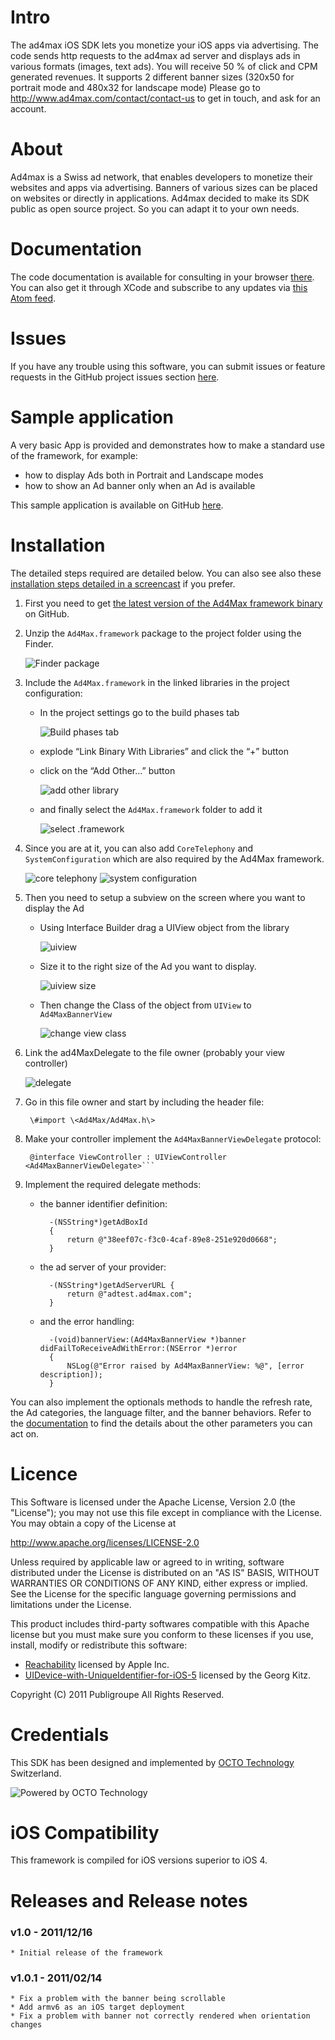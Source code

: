 Intro
=======================

The ad4max iOS SDK lets you monetize your iOS apps via advertising. 
The code sends http requests to the ad4max ad server and displays ads in various formats (images, text ads).
You will receive 50 % of click and CPM generated revenues.
It supports 2 different banner sizes (320x50 for portrait mode and 480x32 for landscape mode)
Please go to http://www.ad4max.com/contact/contact-us to get in touch, and ask for an account.

About
=======================
Ad4max is a Swiss ad network, that enables developers to monetize their websites and apps via advertising. Banners of various sizes can be placed on websites or directly in applications. 
Ad4max decided to make its SDK public as open source project. So you can adapt it to your own needs.

Documentation
=======================

The code documentation is available for consulting in your browser [there](http://clentz.github.com/ad4Max-SDK-iOS/).
You can also get it through XCode and subscribe to any updates via [this Atom feed](http://clentz.github.com/ad4Max-SDK-iOS/publish/com.publigroupe.ad4Max.atom).

Issues
=======================

If you have any trouble using this software, you can submit issues or feature requests in the GitHub project issues section [here](https://github.com/Clentz/ad4Max-SDK-iOS/issues).

Sample application
=======================

A very basic App is provided and demonstrates how to make a standard use of the framework, for example:
- how to display Ads both in Portrait and Landscape modes
- how to show an Ad banner only when an Ad is available

This sample application is available on GitHub [here](https://github.com/Clentz/ad4Max-SampleApp-iOS).

Installation
=======================

The detailed steps required are detailed below. You can also see also these [installation steps detailed in a screencast](http://clentz.github.com/ad4Max-SDK-iOS/screencasts/Ad4Max%20SDK%20iOS%20-%20Installation%20Screencast.mp4) if you prefer.

1. First you need to get [the latest version of the Ad4Max framework binary](http://clentz.github.com/ad4Max-SDK-iOS/framework/Ad4Max.framework-1.0.1.zip) on GitHub.

1. Unzip the `Ad4Max.framework` package to the project folder using the Finder.

	![Finder package](http://clentz.github.com/ad4Max-SDK-iOS/tutorial/01.png)

1. Include the `Ad4Max.framework` in the linked libraries in the project configuration:

	* In the project settings go to the build phases tab

		![Build phases tab](http://clentz.github.com/ad4Max-SDK-iOS/tutorial/02.png)

	* explode “Link Binary With Libraries” and click the “+” button
	* click on the “Add Other...” button
	
		![add other library](http://clentz.github.com/ad4Max-SDK-iOS/tutorial/03.png)
	* and finally select the `Ad4Max.framework` folder to add it

		![select .framework](http://clentz.github.com/ad4Max-SDK-iOS/tutorial/04.png)

1. Since you are at it, you can also add `CoreTelephony` and `SystemConfiguration` which are also required by the Ad4Max framework.

	![core telephony](http://clentz.github.com/ad4Max-SDK-iOS/tutorial/05.png)
	![system configuration](http://clentz.github.com/ad4Max-SDK-iOS/tutorial/06.png)

1. Then you need to setup a subview on the screen where you want to display the Ad

	* Using Interface Builder drag a UIView object from the library
		
		![uiview](http://clentz.github.com/ad4Max-SDK-iOS/tutorial/07.png)

	* Size it to the right size of the Ad you want to display.
		
		![uiview size](http://clentz.github.com/ad4Max-SDK-iOS/tutorial/08.png)

	* Then change the Class of the object from `UIView` to `Ad4MaxBannerView`
		
		![change view class](http://clentz.github.com/ad4Max-SDK-iOS/tutorial/09.png)

1. Link the ad4MaxDelegate to the file owner (probably your view controller)

	![delegate](http://clentz.github.com/ad4Max-SDK-iOS/tutorial/10.png)

1. Go in this file owner and start by including the header file:
		
		\#import \<Ad4Max/Ad4Max.h\>

1. Make your controller implement the `Ad4MaxBannerViewDelegate` protocol:

		@interface ViewController : UIViewController <Ad4MaxBannerViewDelegate>```

1. Implement the required delegate methods:

	* the banner identifier definition:
		
			-(NSString*)getAdBoxId
			{
				return @"38eef07c-f3c0-4caf-89e8-251e920d0668";
			}

	* the ad server of your provider:

			-(NSString*)getAdServerURL {
    			return @"adtest.ad4max.com";
			}

	* and the error handling:

			-(void)bannerView:(Ad4MaxBannerView *)banner didFailToReceiveAdWithError:(NSError *)error
			{
	    		NSLog(@"Error raised by Ad4MaxBannerView: %@", [error description]);
			}

You can also implement the optionals methods to handle the refresh rate, the Ad categories, the language filter, and the banner behaviors. Refer to the [documentation](http://clentz.github.com/ad4Max-SDK-iOS/) to find the details about the other parameters you can act on.


Licence
===========

This Software is licensed under the Apache License, Version 2.0 (the "License"); you may not
use this file except in compliance with the License.  You may obtain a copy
of the License at

http://www.apache.org/licenses/LICENSE-2.0

Unless required by applicable law or agreed to in writing, software
distributed under the License is distributed on an "AS IS" BASIS, WITHOUT
WARRANTIES OR CONDITIONS OF ANY KIND, either express or implied.  See the
License for the specific language governing permissions and limitations under
the License.

This product includes third-party softwares compatible with this Apache license but you must make sure you conform to these licenses if you use, install, modify or redistribute this software:

- [Reachability](http://developer.apple.com/library/ios/#samplecode/Reachability/Introduction/Intro.html) licensed by Apple Inc.
- [UIDevice-with-UniqueIdentifier-for-iOS-5](https://github.com/gekitz/UIDevice-with-UniqueIdentifier-for-iOS-5/blob/master/license) licensed by the Georg Kitz. 

Copyright (C) 2011 Publigroupe All Rights Reserved.

Credentials
===========

This SDK has been designed and implemented by [OCTO Technology](http://www.octo.com) Switzerland.

![Powered by OCTO Technology](http://clentz.github.com/ad4Max-SDK-iOS/tutorial/PoweredByOcto.png)

iOS Compatibility
=======================

This framework is compiled for iOS versions superior to iOS 4.

Releases and Release notes
=======================

### v1.0 - 2011/12/16
	
	* Initial release of the framework
	
### v1.0.1 - 2011/02/14

	* Fix a problem with the banner being scrollable
	* Add armv6 as an iOS target deployment
	* Fix a problem with banner not correctly rendered when orientation changes
